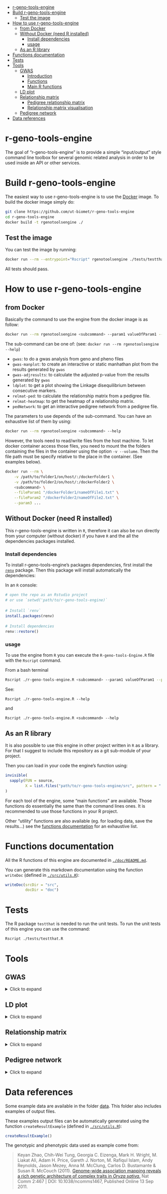 
-   [r-geno-tools-engine](#r-geno-tools-engine)
-   [Build r-geno-tools-engine](#build-r-geno-tools-engine)
    -   [Test the image](#test-the-image)
-   [How to use r-geno-tools-engine](#how-to-use-r-geno-tools-engine)
    -   [from Docker](#from-docker)
    -   [Without Docker (need R
        installed)](#without-docker-need-r-installed)
        -   [Install dependencies](#install-dependencies)
        -   [usage](#usage)
    -   [As an R library](#as-an-r-library)
-   [Functions documentation](#functions-documentation)
-   [Tests](#tests)
-   [Tools](#tools)
    -   [GWAS](#gwas)
        -   [Introduction](#introduction)
        -   [Functions](#functions)
        -   [Main R functions](#main-r-functions)
    -   [LD plot](#ld-plot)
    -   [Relationship matrix](#relationship-matrix)
        -   [Pedigree relationship
            matrix](#pedigree-relationship-matrix)
        -   [Relationship matrix
            visualisation](#relationship-matrix-visualisation)
    -   [Pedigree network](#pedigree-network)
-   [Data references](#data-references)

<!-- README.md is generated from README.Rmd. Please edit that file -->

# r-geno-tools-engine

<!-- badges: start -->
<!-- badges: end -->

The goal of “r-geno-tools-engine” is to provide a simple “input/output”
style command line toolbox for several genomic related analysis in order
to be used inside an API or other services.

# Build r-geno-tools-engine

The easiest way to use r-geno-tools-engine is to use the
[Docker](https://www.docker.com/) image. To build the docker image
simply do:

``` sh
git clone https://github.com/ut-biomet/r-geno-tools-engine
cd r-geno-tools-engine
docker build -t rgenotoolsengine ./
```

## Test the image

You can test the image by running:

``` sh
docker run --rm --entrypoint="Rscript" rgenotoolsengine ./tests/testthat.R
```

All tests should pass.

# How to use r-geno-tools-engine

## from Docker

Basically the command to use the engine from the docker image is as
follow:

``` sh
docker run --rm rgenotoolsengine <subcommand> --param1 valueOfParam1 --param2 valueOfParam2 ...
```

The sub-command can be one of: (see:
`docker run --rm rgenotoolsengine --help`)

-   `gwas`: to do a gwas analysis from geno and pheno files
-   `gwas-manplot`: to create an interactive or static manhathan plot
    from the results generated by `gwas`
-   `gwas-adjresults`: to calculate the adjusted p-value from the
    results generated by `gwas`
-   `ldplot`: to get a plot showing the Linkage disequilibrium between
    consecutive markers.
-   `relmat-ped`: to calculate the relationship matrix from a pedigree
    file.
-   `relmat-heatmap`: to get the heatmap of a relationship matrix.
-   `pedNetwork`: to get an interactive pedigree network from a pedigree
    file.

The parameters to use depends of the sub-command. You can have an
exhaustive list of them by using:

``` sh
docker run --rm rgenotoolsengine <subcommand> --help
```

However, the tools need to read/write files from the host machine. To
let docker container access those files, you need to mount the the
folders containing the files in the container using the option
`-v --volume`. Then the file path must be specify relative to the place
in the container. (See examples below).

``` sh
docker run --rm \
    -v /path/to/folder1/on/host/:/dockerFolder1 \
    -v /path/to/folder2/on/host/:/dockerFolder2 \
    <subcommand> \
    --fileParam1 "/dockerFolder1/nameOfFile1.txt" \
    --fileParam2 "/dockerFolder2/nameOfFile2.txt" \
    --param3 ...
```

## Without Docker (need R installed)

This r-geno-tools-engine is written in `R`, therefore it can also be run
directly from your computer (without docker) if you have `R` and the all
the dependencies packages installed.

### Install dependencies

To install r-geno-tools-engine’s packages dependencies, first install
the [`renv`](https://rstudio.github.io/renv/articles/renv.html) package.
Then this package will install automatically the dependencies:

In an `R` console:

``` r
# open the repo as an Rstudio project
# or use `setwd('path/to/r-geno-tools-engine)`

# Install `renv`
install.packages(renv)

# Install dependencies
renv::restore()
```

### usage

To use the engine from `R` you can execute the `R-geno-tools-Engine.R`
file with the `Rscript` command.

From a bash terminal

``` sh
Rscript ./r-geno-tools-engine.R <subcommand> --param1 valueOfParam1 --param2 valueOfParam2 ...
```

See:

    Rscript ./r-geno-tools-engine.R --help

and

    Rscript ./r-geno-tools-engine.R <subcommand> --help

## As an R library

It is also possible to use this engine in other project written in `R`
as a library. For that I suggest to include this repository as a git
sub-module of your project.

Then you can load in your code the engine’s function using:

``` r
invisible(
  sapply(FUN = source,
         X = list.files("path/to/r-geno-tools-engine/src", pattern = ".R$",full.names = T))
)
```

For each tool of the engine, some “main functions” are available. Those
functions do essentially the same than the command lines ones. It is
recommended to use those functions in your R project.

Other “utility” functions are also available (eg. for loading data, save
the results…) see the [functions documentation](./doc/README.md) for an
exhaustive list.

# Functions documentation

All the R functions of this engine are documented in
[`./doc/README.md`](doc/README.md).

You can generate this markdown documentation using the function
`writeDoc` (defined in [`./src/utils.R`](src/utils.R)):

``` r
writeDoc(srcDir = "src",
         docDir = "doc")
```

# Tests

The R package `testthat` is needed to run the unit tests. To run the
unit tests of this engine you can use the command:

``` sh
Rscript ./tests/testthat.R
```

# Tools

## GWAS

<details>
<summary>
Click to expand
</summary>

### Introduction

This toolbox provide several genomic analysis. To get a simple
description of each of them, please

GWAS stands for [Genome-Wide Association
Study](https://en.wikipedia.org/wiki/Genome-wide_association_study). It
is a statistical study that aims to detect genetic markers associated
with a particular phenotypic trait.

To test if a marker is associated with a particular phenotypic trait, we
split individuals into different groups according to their genotype for
the studied marker and we test if there is a statistical difference
between the phenotypic values of the groups. The strength of the
statistical difference is measured by what statisticians call the
“[p-value](https://en.wikipedia.org/wiki/P-value)”.

Usually to consider a test “statistically significant” we check if the
p-value of the test is lower than a threshold “α”. In this case the test
is considered positive (*“there is a statistical difference”*) but we
have a probability α to have a false positive. Very often α is equal to
5% or 1%.

GWAS analysis does this test individually and independently for all the
genetic markers in the data-set and records the “statistical
significance” (the p-values) of all the tests.

However, the number of tested genetic markers are usually very large
(several hundreds of thousands or several million) therefore, the number
of false-positive can be high even for a small value of α. For example,
with α=1%, 500000 markers, and if none of them is associated with the
phenotypic trait, we can still expect 5000 “significant test”.

To avoid that, the p-values must be
[adjusted](https://en.wikipedia.org/wiki/Multiple_comparisons_problem)
according to the number of markers.

Finally, the result of a GWAS analysis is presented as a
[Manhattan_plot](https://en.wikipedia.org/wiki/Manhattan_plot) which
shows the `-log(p-value)` on the y-axis and all the markers (order
according to their position on the chromosomes) on the x-axis. A
horizontal line represents the significance threshold and the points of
the markers above the line can be considered as being associated with
the phenotypic trait.

![screenshot of the plotly graph](README_files/manPlot.png)

r-geno-tools-engine provides command line tools to do GWAS analysis.

> Note: You can also check this [7min
> video](https://www.youtube.com/watch?v=sOP8WacfBM8) by Nuno Carvalho
> that explain GWAS very well.

### Functions

#### `gwas`

To do a gwas analysis and write the results in a json file.

``` sh
docker run --rm -v "$PWD"/data/geno/:/geno \
    -v "$PWD"/data/pheno/:/pheno \
    -v "$PWD"/readmeTemp:/out rgenotoolsengine \
    gwas \
    --genoFile "/geno/testMarkerData01.vcf.gz" \
    --phenoFile "/pheno/testPhenoData01.csv" \
    --trait "Flowering.time.at.Arkansas" \
    --test "score" \
    --fixed 0 \
    --response "quantitative" \
    --thresh_maf 0.05 \
    --thresh_callrate 0.95 \
    --outFile "/out/gwasRes.json"
```

#### `gwas-manplot`

To create a Manhattan plot.

**Interactive plot:**

``` sh
docker run --rm -v "$PWD"/readmeTemp:/files rgenotoolsengine \
    gwas-manplot \
    --gwasFile "/files/gwasRes.json" \
    --adj_method "bonferroni" \
    --thresh_p 0.05 \
    --interactive TRUE \
    --filter_nPoints 3000 \
    --outFile "/files/manPlot.html"
```

**Static plot:**

``` sh
docker run --rm -v "$PWD"/readmeTemp:/files rgenotoolsengine \
    gwas-manplot \
    --gwasFile "/files/gwasRes.json" \
    --adj_method "bonferroni" \
    --thresh_p 0.05 \
    --interactive FALSE \
    --outFile "/files/manPlot.png"
```

#### `adjresults`

To create a `json` file with the gwas results with adjusted p-values. It
is also possible to filter the result to keep the values with the lowest
p-values.

``` sh
docker run --rm -v "$PWD"/readmeTemp:/files rgenotoolsengine \
    gwas-adjResults \
    --gwasFile "/files/gwasRes.json" \
    --adj_method "bonferroni" \
    --filter_nPoints 3000 \
    --outFile "/files/adjRes.json"
```

### Main R functions

For a usage as R library one can use those functions.

``` r
gwas_results <- run_gwas(genoFile = "data/geno/testMarkerData01.vcf.gz",
                         phenoFile = "data/pheno/testPhenoData01.csv",
                         genoUrl = NULL,
                         phenoUrl = NULL,
                         trait = "Flowering.time.at.Arkansas",
                         test = "score",
                         fixed = 0,
                         response = "quantitative",
                         thresh_maf = 0.05,
                         thresh_callrate = 0.95,
                         outFile = tempfile(fileext = ".json"))
#> 2022-03-01 15:31:34 - r-run_gwas(): Get data ...
#> 2022-03-01 15:31:34 - r-readData(): get geno data ...
#> 2022-03-01 15:31:34 - r-readGenoData(): Check file extention ... 
#> 2022-03-01 15:31:34 - r-readGenoData(): Read geno file ... 
#> ped stats and snps stats have been set. 
#> 'p' has been set. 
#> 'mu' and 'sigma' have been set.
#> 2022-03-01 15:31:35 - r-readGenoData(): Read geno file DONE 
#> 2022-03-01 15:31:35 - r-readGenoData(): DONE, return output.
#> 2022-03-01 15:31:35 - r-readData(): get geno data DONE
#> 2022-03-01 15:31:35 - r-readData(): get pheno data ...
#> 2022-03-01 15:31:35 - r-readPhenoData(): Read phenotypic file ... 
#> 2022-03-01 15:31:35 - r-readPhenoData(): Read phenotypic file DONE 
#> 2022-03-01 15:31:35 - r-readPhenoData(): Check individuals unicity ...
#> 2022-03-01 15:31:35 - r-readPhenoData(): Check individuals unicity DONE
#> 2022-03-01 15:31:35 - r-readPhenoData(): Set pheno data's row names ...
#> 2022-03-01 15:31:35 - r-readPhenoData(): Set pheno data's row names DONE
#> 2022-03-01 15:31:35 - r-readPhenoData(): DONE, return output.
#> 2022-03-01 15:31:35 - r-readData(): get pheno data DONE
#> 2022-03-01 15:31:35 - r-readData(): prepare data ...
#> 2022-03-01 15:31:35 - r-prepareData(): Remove from geno data individuals that are not in phenotypic data-set ...
#> 2022-03-01 15:31:35 - r-prepareData(): Remove from geno data individuals that are not in phenotypic data-set DONE
#> 2022-03-01 15:31:35 - r-prepareData(): reorder matrix ...
#> 2022-03-01 15:31:35 - r-prepareData(): reorder matrix DONE
#> 2022-03-01 15:31:35 - r-prepareData(): remove monomorphic markers ...
#> 2022-03-01 15:31:35 - r-prepareData(): remove monomorphic markers DONE
#> 2022-03-01 15:31:35 - r-prepareData(): DONE, return output.
#> 2022-03-01 15:31:35 - r-readData(): prepare data DONE
#> 2022-03-01 15:31:35 - r-readData(): DONE, return output.
#> 2022-03-01 15:31:35 - r-run_gwas(): Get data DONE
#> 2022-03-01 15:31:35 - r-run_gwas(): GWAS analysis ...
#> 2022-03-01 15:31:35 - r-gwas(): Check inputs ...
#> 2022-03-01 15:31:35 - r-gwas(): Check inputs DONE
#> 2022-03-01 15:31:35 - r-gwas(): aggregate data in bed matrix ...
#> 2022-03-01 15:31:35 - r-gwas(): aggregate data in bed matrix DONE
#> 2022-03-01 15:31:35 - r-gwas(): remove individuals with missing phenotypic values ...
#> 2022-03-01 15:31:35 - r-gwas(): remove samples with missing phenotypic values DONE
#> 2022-03-01 15:31:35 - r-gwas(): filter SNPs ...
#> 2022-03-01 15:31:35 - r-gwas(): filter SNPs DONE
#> 2022-03-01 15:31:35 - r-gwas(): calculate genetic relatinoal matrix ...
#> 2022-03-01 15:31:35 - r-gwas(): calculate genetic relatinoal matrix DONE
#> 2022-03-01 15:31:35 - r-gwas(): fit model ...
#> [Iteration 1] theta = 78.0648 78.2819
#> [Iteration 1] log L = -1002.17
#> [Iteration 1] AI-REML update
#> [Iteration 1] ||gradient|| = 0.344543
#> [Iteration 2] theta =  22.561 163.026
#> [Iteration 2] log L = -990.943
#> [Iteration 2] AI-REML update
#> [Iteration 2] ||gradient|| = 0.798818
#> [Iteration 3] theta =   27.72 190.624
#> [Iteration 3] log L = -986.649
#> [Iteration 3] AI-REML update
#> [Iteration 3] ||gradient|| = 0.113945
#> [Iteration 4] theta = 29.2502 195.436
#> [Iteration 4] log L = -986.513
#> [Iteration 4] AI-REML update
#> [Iteration 4] ||gradient|| = 0.00580945
#> [Iteration 5] theta = 29.4021 195.213
#> [Iteration 5] log L = -986.513
#> [Iteration 5] AI-REML update
#> [Iteration 5] ||gradient|| = 0.000323296
#> [Iteration 6] theta = 29.4178 195.143
#> [Iteration 6] log L = -986.513
#> [Iteration 6] AI-REML update
#> [Iteration 6] ||gradient|| = 4.32635e-05
#> [Iteration 7] theta = 29.4199 195.133
#> [Iteration 7] log L = -986.513
#> [Iteration 7] AI-REML update
#> [Iteration 7] ||gradient|| = 5.95137e-06
#> 2022-03-01 15:31:36 - r-gwas(): fit model DONE
#> 2022-03-01 15:31:36 - r-gwas(): DONE, return output.
#> 2022-03-01 15:31:36 - r-run_gwas(): GWAS analysis DONE
#> 2022-03-01 15:31:36 - r-run_gwas(): Save metadata ...
#> 2022-03-01 15:31:36 - r-run_gwas(): Save metadata DONE
#> 2022-03-01 15:31:36 - r-run_gwas(): Save results ...
#> 2022-03-01 15:31:36 - r-saveGWAS(): Check file ...
#> 2022-03-01 15:31:36 - r-saveGWAS(): Check file DONE
#> 2022-03-01 15:31:36 - r-run_gwas(): Save results DONE
gwas_results$file
#> [1] "/tmp/Rtmp2TIJ0u/file5a2dd4c066ae6.json"
substr(gwas_results$gwasRes, start=1, stop=500)
#> [
#>   {
#>     "chr": "1",
#>     "pos": 9563,
#>     "id": "SNP-1.8562.",
#>     "A1": "A",
#>     "A2": "T",
#>     "freqA2": 0.1359,
#>     "score": 4.395,
#>     "p": 0.036
#>   },
#>   {
#>     "chr": "1",
#>     "pos": 25922,
#>     "id": "SNP-1.24921.",
#>     "A1": "C",
#>     "A2": "T",
#>     "freqA2": 0.1254,
#>     "score": 1.6745,
#>     "p": 0.1957
#>   },
#>   {
#>     "chr": "1",
#>     "pos": 26254,
#>     "id": "SNP-1.25253.",
#>     "A1": "A",
#>     "A2": "T",
#>     "freqA2": 0.2935,
#>     "score": 3.6592,
#>     "p": 0.0558
#>   },
#>   {
#>     "chr": "1",
#>     "pos
```

``` r
p <- draw_manhattanPlot(gwasFile = gwas_results$file,
                        gwasUrl = NULL,
                        adj_method = "bonferroni",
                        thresh_p = 0.05,
                        chr = NA,
                        interactive = TRUE,
                        # filter_pAdj = 1,
                        # filter_nPoints = Inf,
                        filter_quant = 0.1,
                        outFile = tempfile(fileext = ".html"))
#> 2022-03-01 15:31:36 - r-draw_manhattanPlot(): Check outFile ...
#> 2022-03-01 15:31:36 - r-draw_manhattanPlot(): Check outFile DONE
#> 2022-03-01 15:31:36 - r-draw_manhattanPlot(): Get data ...
#> 2022-03-01 15:31:36 - r-readGWAS(): Read result file ... 
#> 2022-03-01 15:31:36 - r-readGWAS(): Read result file DONE 
#> 2022-03-01 15:31:36 - r-readGWAS(): Convert Json to data.frame ... 
#> 2022-03-01 15:31:37 - r-readGWAS(): Convert Json to data.frame DONE 
#> 2022-03-01 15:31:37 - r-readGWAS(): DONE, return output.
#> 2022-03-01 15:31:37 - r-draw_manhattanPlot(): Get data DONE
#> 2022-03-01 15:31:37 - r-draw_manhattanPlot(): Draw Manhattan Plot ...
#> 2022-03-01 15:31:37 - r-manPlot(): Check parameters...
#> 2022-03-01 15:31:37 - r-manPlot(): Check parameters DONE
#> 2022-03-01 15:31:37 - r-manPlot(): Check chromosome name ...
#> 2022-03-01 15:31:37 - r-manPlot(): Check chromosome name DONE
#> 2022-03-01 15:31:37 - r-manPlot(): Remove NAs ...
#> 2022-03-01 15:31:37 - r-manPlot(): Remove NAs DONE
#> 2022-03-01 15:31:37 - r-manPlot(): Adjust p-values ...
#> 2022-03-01 15:31:37 - r-adjustPval(): Check adj_method ...
#> 2022-03-01 15:31:37 - r-adjustPval(): Check adj_method DONE
#> 2022-03-01 15:31:37 - r-adjustPval(): Check p values ...
#> 2022-03-01 15:31:37 - r-adjustPval(): Check p values DONE
#> 2022-03-01 15:31:37 - r-adjustPval(): Adjust p-values ...
#> 2022-03-01 15:31:37 - r-adjustPval(): Adjust p-values DONE
#> 2022-03-01 15:31:37 - r-adjustPval(): Adjust threshold ...
#> 2022-03-01 15:31:37 - r-adjustPval(): Adjust threshold DONE
#> 2022-03-01 15:31:37 - r-adjustPval(): DONE, return output
#> 2022-03-01 15:31:37 - r-manPlot(): Adjust p-values DONE
#> 2022-03-01 15:31:37 - r-manPlot(): Check duplicated SNP ID ...
#> 2022-03-01 15:31:37 - r-manPlot(): Check duplicated SNP ID DONE
#> 2022-03-01 15:31:37 - r-manPlot(): Extract significant SNP ...
#> 2022-03-01 15:31:37 - r-manPlot(): Extract significant SNP DONE
#> 2022-03-01 15:31:37 - r-filterGWAS(): Check parameters...
#> 2022-03-01 15:31:37 - r-filterGWAS(): Check parameters DONE
#> 2022-03-01 15:31:37 - r-filterGWAS(): Filter points ...
#> 2022-03-01 15:31:37 - r-filterGWAS(): skip filter_pAdj
#> 2022-03-01 15:31:37 - r-filterGWAS(): skip filter_nPoints
#> 2022-03-01 15:31:37 - r-manPlot(): Draw plot ...
#> 2022-03-01 15:31:37 - r-manPlot(): Draw plot DONE
#> 2022-03-01 15:31:37 - r-manPlot(): DONE, return output
#> 2022-03-01 15:31:37 - r-draw_manhattanPlot(): Draw Manhattan Plot DONE
#> 2022-03-01 15:31:37 - r-draw_manhattanPlot(): Save results ...
#> 2022-03-01 15:31:39 - r-draw_manhattanPlot(): Save results DONE
```

``` r
gwas_adj <- run_resAdjustment(gwasFile = gwas_results$file,
                              gwasUrl = NULL,
                              adj_method = "bonferroni",
                              outFile = tempfile(fileext = ".json"))
#> 2022-03-01 15:31:39 - r-run_resAdjustment(): Get data ...
#> 2022-03-01 15:31:39 - r-readGWAS(): Read result file ... 
#> 2022-03-01 15:31:39 - r-readGWAS(): Read result file DONE 
#> 2022-03-01 15:31:39 - r-readGWAS(): Convert Json to data.frame ... 
#> 2022-03-01 15:31:39 - r-readGWAS(): Convert Json to data.frame DONE 
#> 2022-03-01 15:31:39 - r-readGWAS(): DONE, return output.
#> 2022-03-01 15:31:39 - r-run_resAdjustment(): Get data DONE
#> 2022-03-01 15:31:39 - r-run_resAdjustment(): Adjust p-values ...
#> 2022-03-01 15:31:39 - r-adjustPval(): Check adj_method ...
#> 2022-03-01 15:31:39 - r-adjustPval(): Check adj_method DONE
#> 2022-03-01 15:31:39 - r-adjustPval(): Check p values ...
#> 2022-03-01 15:31:39 - r-adjustPval(): Check p values DONE
#> 2022-03-01 15:31:39 - r-adjustPval(): Adjust p-values ...
#> 2022-03-01 15:31:39 - r-adjustPval(): Adjust p-values DONE
#> 2022-03-01 15:31:39 - r-adjustPval(): DONE, return output
#> 2022-03-01 15:31:39 - r-run_resAdjustment(): Adjust p-values DONE
#> 2022-03-01 15:31:39 - r-filterGWAS(): Check parameters...
#> 2022-03-01 15:31:39 - r-filterGWAS(): Check parameters DONE
#> 2022-03-01 15:31:39 - r-filterGWAS(): Filter points ...
#> 2022-03-01 15:31:39 - r-filterGWAS(): skip filter_pAdj
#> 2022-03-01 15:31:39 - r-filterGWAS(): skip filter_quant
#> 2022-03-01 15:31:39 - r-filterGWAS(): skip filter_nPoints
#> 2022-03-01 15:31:39 - r-run_resAdjustment(): Save results ...
#> 2022-03-01 15:31:39 - r-saveGWAS(): Check file ...
#> 2022-03-01 15:31:39 - r-saveGWAS(): Check file DONE
#> 2022-03-01 15:31:40 - r-run_resAdjustment(): Save results DONE
substr(gwas_adj$gwasAdjusted, start=1, stop=500)
#> [
#>   {
#>     "chr": "1",
#>     "pos": 9563,
#>     "id": "SNP-1.8562.",
#>     "A1": "A",
#>     "A2": "T",
#>     "freqA2": 0.1359,
#>     "score": 4.395,
#>     "p": 0.036,
#>     "p_adj": 1
#>   },
#>   {
#>     "chr": "1",
#>     "pos": 25922,
#>     "id": "SNP-1.24921.",
#>     "A1": "C",
#>     "A2": "T",
#>     "freqA2": 0.1254,
#>     "score": 1.6745,
#>     "p": 0.1957,
#>     "p_adj": 1
#>   },
#>   {
#>     "chr": "1",
#>     "pos": 26254,
#>     "id": "SNP-1.25253.",
#>     "A1": "A",
#>     "A2": "T",
#>     "freqA2": 0.2935,
#>     "score": 3.6592,
#>     "p": 0.0558,
#> 
```

</details>

## LD plot

<details>
<summary>
Click to expand
</summary>

This help to calculate and visualize the linkage disequilibrium between
some consecutive snps.

``` sh
docker run --rm -v "$PWD"/data/geno/:/geno \
    -v "$PWD"/readmeTemp:/out rgenotoolsengine \
    ldplot \
    --genoFile "/geno/testMarkerData01.vcf.gz" \
    --from 42 \
    --to 62 \
    --outFile "/out/ldplot.png"
```

**Main function**

``` r
imgFile <- draw_ldPlot(genoFile = "data/geno/testMarkerData01.vcf.gz",
                       genoUrl = NULL,
                       from = 42,
                       to = 62,
                       outFile = tempfile(fileext = ".png")) 
#> 2022-03-01 15:31:40 - r-draw_ldPlot(): Get data ...
#> 2022-03-01 15:31:40 - r-readGenoData(): Check file extention ... 
#> 2022-03-01 15:31:40 - r-readGenoData(): Read geno file ... 
#> ped stats and snps stats have been set. 
#> 'p' has been set. 
#> 'mu' and 'sigma' have been set.
#> 2022-03-01 15:31:41 - r-readGenoData(): Read geno file DONE 
#> 2022-03-01 15:31:41 - r-readGenoData(): DONE, return output.
#> 2022-03-01 15:31:41 - r-draw_ldPlot(): Get data DONE
#> 2022-03-01 15:31:41 - r-draw_ldPlot(): Draw LD Plot ...
#> 2022-03-01 15:31:41 - r-LDplot(): Check "from" and "to" format ...
#> 2022-03-01 15:31:41 - r-LDplot(): Check "from" and "to" format DONE
#> 2022-03-01 15:31:41 - r-LDplot(): Check "from" < "to"...
#> 2022-03-01 15:31:41 - r-LDplot(): Check "from" < "to" DONE
#> 2022-03-01 15:31:41 - r-LDplot(): Check number of SNP < 50...
#> 2022-03-01 15:31:41 - r-LDplot(): Check number of SNP < 50 DONE
#> 2022-03-01 15:31:41 - r-LDplot(): Check file ...
#> 2022-03-01 15:31:41 - r-LDplot(): Check file DONE
#> 2022-03-01 15:31:41 - r-LDplot(): Compute LD ...
#> 2022-03-01 15:31:41 - r-LDplot(): Compute LD DONE
#> 2022-03-01 15:31:41 - r-LDplot(): Create LD plot ...
#> 2022-03-01 15:31:41 - r-LDplot(): Create create file: /tmp/Rtmp2TIJ0u/file5a2dd49757ae1.png
#> 2022-03-01 15:31:41 - r-LDplot(): Create LD plot DONE
#> 2022-03-01 15:31:41 - r-LDplot(): DONE, return output
#> 2022-03-01 15:31:41 - r-draw_ldPlot(): Draw LD Plot DONE
```

</details>

## Relationship matrix

<details>
<summary>
Click to expand
</summary>

Relationship matrix represents how close two individuals are to each
other (share the same genes). It can be calculated using their pedigree,
or their genotypes.

### Pedigree relationship matrix

This engine can calculate the pedigree-based relationship matrix:

``` sh
docker run --rm -v "$PWD"/data/pedigree/:/pedigree \
    -v "$PWD"/readmeTemp:/out rgenotoolsengine \
    relmat-ped \
    --pedFile "/pedigree/testPedData_char.csv" \
    --outFile "/out/pedRelMat.json"
```

``` r
calc_pedRelMAt(pedFile = 'data/pedigree/testPedData_char.csv',
               pedUrl = NULL,
               header = TRUE,
               unknown_string = '',
               outFile = tempfile(fileext = ".json"))
#> 2022-03-01 15:31:41 - r-calc_pedRelMAt(): Get data ...
#> 2022-03-01 15:31:41 - r-readPedData: Read pedigree file ...
#> 2022-03-01 15:31:41 - r-readPedData: Read pedigree file DONE
#> 2022-03-01 15:31:41 - r-readPedData: Check pedigree file ...
#> 2022-03-01 15:31:41 - r-readPedData: Check pedigree file DONE
#> 2022-03-01 15:31:41 - r-readPedData: DONE, return output.
#> 2022-03-01 15:31:41 - r-calc_pedRelMAt(): Get data DONE
#> 2022-03-01 15:31:41 - r-calc_pedRelMAt(): Calcualte pedigree relationship matrix ...
#> 2022-03-01 15:31:41 - r-pedRelMat(): Check inputs ...
#> 2022-03-01 15:31:41 - r-pedRelMat(): Check inputs DONE
#> 2022-03-01 15:31:41 - r-pedRelMat(): Create look-up table ...
#> 2022-03-01 15:31:41 - r-pedRelMat(): Create look-up table DONE
#> 2022-03-01 15:31:41 - r-pedRelMat(): Calculate relationship matrix ...
#> 2022-03-01 15:31:41 - r-pedRelMat(): Calculate relationship matrix DONE
#> 2022-03-01 15:31:41 - r-pedRelMat(): DONE, return output.
#> 2022-03-01 15:31:41 - r-calc_pedRelMAt(): Calcualte pedigree relationship matrix DONE
#> 2022-03-01 15:31:41 - r-calc_pedRelMAt(): Get metadata ...
#> 2022-03-01 15:31:41 - r-calc_pedRelMAt(): Get metadata DONE
#> 2022-03-01 15:31:41 - r-calc_pedRelMAt(): Save results ...
#> 2022-03-01 15:31:41 - r-saveRelMat(): Check relationship matrix ...
#> 2022-03-01 15:31:41 - r-saveRelMat(): Check relationship matrix DONE
#> 2022-03-01 15:31:41 - r-saveRelMat(): Check file ...
#> 2022-03-01 15:31:41 - r-saveRelMat(): Check file DONE
#> 2022-03-01 15:31:41 - r-saveRelMat(): Check file format ...
#> 2022-03-01 15:31:41 - r-saveRelMat(): Check file format DONE
#> 2022-03-01 15:31:41 - r-saveRelMat(): Write relationship matrix in `.json` file ...
#> 2022-03-01 15:31:41 - r-saveRelMat(): Write relationship matrix in `.json` file DONE
#> 2022-03-01 15:31:41 - r-calc_pedRelMAt(): Save results DONE
#> $relMat
#>               Pluto     Zeus     Leda Dione   Tantale   Europe     Pelos  Minos
#> Pluto        1.0000 0.000000 0.000000 0.000 0.5000000 0.000000 0.2500000 0.0000
#> Zeus         0.0000 1.000000 0.000000 0.000 0.5000000 0.500000 0.2500000 0.7500
#> Leda         0.0000 0.000000 1.000000 0.000 0.0000000 0.500000 0.0000000 0.2500
#> Dione        0.0000 0.000000 0.000000 1.000 0.0000000 0.000000 0.5000000 0.0000
#> Tantale      0.5000 0.500000 0.000000 0.000 1.0000000 0.250000 0.5000000 0.3750
#> Europe       0.0000 0.500000 0.500000 0.000 0.2500000 1.000000 0.1250000 0.7500
#> Pelos        0.2500 0.250000 0.000000 0.500 0.5000000 0.125000 1.0000000 0.1875
#> Minos        0.0000 0.750000 0.250000 0.000 0.3750000 0.750000 0.1875000 1.2500
#> Pelopia      0.2500 0.250000 0.000000 0.500 0.5000000 0.125000 1.0000000 0.1875
#> Atree        0.2500 0.250000 0.000000 0.500 0.5000000 0.125000 1.0000000 0.1875
#> Catree       0.0000 0.375000 0.125000 0.000 0.1875000 0.375000 0.0937500 0.6250
#> Egiste       0.2500 0.250000 0.000000 0.500 0.5000000 0.125000 1.0000000 0.1875
#> Aerope       0.0000 0.187500 0.062500 0.000 0.0937500 0.187500 0.0468750 0.3125
#> Menelas      0.1250 0.218750 0.031250 0.250 0.2968750 0.156250 0.5234375 0.2500
#> Agamemnon    0.1250 0.218750 0.031250 0.250 0.2968750 0.156250 0.5234375 0.2500
#> Clytemnestre 0.0000 0.500000 0.500000 0.000 0.2500000 0.500000 0.1250000 0.5000
#> Helene       0.0000 0.500000 0.500000 0.000 0.2500000 0.500000 0.1250000 0.5000
#> Electre      0.0625 0.359375 0.265625 0.125 0.2734375 0.328125 0.3242188 0.3750
#> Oreste       0.0625 0.359375 0.265625 0.125 0.2734375 0.328125 0.3242188 0.3750
#> Hyphigenie   0.0625 0.359375 0.265625 0.125 0.2734375 0.328125 0.3242188 0.3750
#>                Pelopia     Atree    Catree    Egiste    Aerope   Menelas
#> Pluto        0.2500000 0.2500000 0.0000000 0.2500000 0.0000000 0.1250000
#> Zeus         0.2500000 0.2500000 0.3750000 0.2500000 0.1875000 0.2187500
#> Leda         0.0000000 0.0000000 0.1250000 0.0000000 0.0625000 0.0312500
#> Dione        0.5000000 0.5000000 0.0000000 0.5000000 0.0000000 0.2500000
#> Tantale      0.5000000 0.5000000 0.1875000 0.5000000 0.0937500 0.2968750
#> Europe       0.1250000 0.1250000 0.3750000 0.1250000 0.1875000 0.1562500
#> Pelos        1.0000000 1.0000000 0.0937500 1.0000000 0.0468750 0.5234375
#> Minos        0.1875000 0.1875000 0.6250000 0.1875000 0.3125000 0.2500000
#> Pelopia      1.5000000 1.0000000 0.0937500 1.2500000 0.0468750 0.5234375
#> Atree        1.0000000 1.5000000 0.0937500 1.0000000 0.0468750 0.7734375
#> Catree       0.0937500 0.0937500 1.0000000 0.0937500 0.5000000 0.2968750
#> Egiste       1.2500000 1.0000000 0.0937500 1.5000000 0.0468750 0.5234375
#> Aerope       0.0468750 0.0468750 0.5000000 0.0468750 1.0000000 0.5234375
#> Menelas      0.5234375 0.7734375 0.2968750 0.5234375 0.5234375 1.0234375
#> Agamemnon    0.5234375 0.7734375 0.2968750 0.5234375 0.5234375 0.6484375
#> Clytemnestre 0.1250000 0.1250000 0.2500000 0.1250000 0.1250000 0.1250000
#> Helene       0.1250000 0.1250000 0.2500000 0.1250000 0.1250000 0.1250000
#> Electre      0.3242188 0.4492188 0.2734375 0.3242188 0.3242188 0.3867188
#> Oreste       0.3242188 0.4492188 0.2734375 0.3242188 0.3242188 0.3867188
#> Hyphigenie   0.3242188 0.4492188 0.2734375 0.3242188 0.3242188 0.3867188
#>              Agamemnon Clytemnestre Helene   Electre    Oreste Hyphigenie
#> Pluto        0.1250000       0.0000 0.0000 0.0625000 0.0625000  0.0625000
#> Zeus         0.2187500       0.5000 0.5000 0.3593750 0.3593750  0.3593750
#> Leda         0.0312500       0.5000 0.5000 0.2656250 0.2656250  0.2656250
#> Dione        0.2500000       0.0000 0.0000 0.1250000 0.1250000  0.1250000
#> Tantale      0.2968750       0.2500 0.2500 0.2734375 0.2734375  0.2734375
#> Europe       0.1562500       0.5000 0.5000 0.3281250 0.3281250  0.3281250
#> Pelos        0.5234375       0.1250 0.1250 0.3242188 0.3242188  0.3242188
#> Minos        0.2500000       0.5000 0.5000 0.3750000 0.3750000  0.3750000
#> Pelopia      0.5234375       0.1250 0.1250 0.3242188 0.3242188  0.3242188
#> Atree        0.7734375       0.1250 0.1250 0.4492188 0.4492188  0.4492188
#> Catree       0.2968750       0.2500 0.2500 0.2734375 0.2734375  0.2734375
#> Egiste       0.5234375       0.1250 0.1250 0.3242188 0.3242188  0.3242188
#> Aerope       0.5234375       0.1250 0.1250 0.3242188 0.3242188  0.3242188
#> Menelas      0.6484375       0.1250 0.1250 0.3867188 0.3867188  0.3867188
#> Agamemnon    1.0234375       0.1250 0.1250 0.5742188 0.5742188  0.5742188
#> Clytemnestre 0.1250000       1.0000 0.5000 0.5625000 0.5625000  0.5625000
#> Helene       0.1250000       0.5000 1.0000 0.3125000 0.3125000  0.3125000
#> Electre      0.5742188       0.5625 0.3125 1.0625000 0.5683594  0.5683594
#> Oreste       0.5742188       0.5625 0.3125 0.5683594 1.0625000  0.5683594
#> Hyphigenie   0.5742188       0.5625 0.3125 0.5683594 0.5683594  1.0625000
#> 
#> $metadata
#> $metadata$info
#> [1] "R-geno-engine, Pedigree relationship matrix"
#> 
#> $metadata$date
#> [1] "2022-03-01 15:31:41 JST"
#> 
#> $metadata$nInds
#> [1] 20
#> 
#> $metadata$pedFP
#> [1] "4aa605ddf1295b5d6d2d8c8a7e7c47c3"
#> 
#> 
#> $file
#> [1] "/tmp/Rtmp2TIJ0u/file5a2dd5e3560ae.json"
```

### Relationship matrix visualisation

The engine include a function to generate an heatmap of a relationship
matrix:

This heatmap can either be interactive (`.html` file) or static (`.png`
file).

![heatmap](./data/results/relationshipHeatmap.png)

``` sh
docker run --rm -v "$PWD"/data/results/:/results \
    -v "$PWD"/readmeTemp:/out rgenotoolsengine \
    relmat-heatmap \
    --relmatFile "/results/pedRelMat.json" \
    --outFile "/out/relMat_heatmap.png"
```

``` r
draw_relHeatmap(relMatFile = 'data/results/pedigreeRelationship.csv',
                relMatUrl = NULL,
                interactive = FALSE,
                outFile = tempfile(fileext = ".png"))
#> 2022-03-01 15:31:41 - r-draw_relHeatmap(): Check outFile ...
#> 2022-03-01 15:31:41 - r-draw_relHeatmap(): Check outFile DONE
#> 2022-03-01 15:31:41 - r-draw_relHeatmap(): Get data ...
#> 2022-03-01 15:31:41 - r-readRelMat(): Check file format ...
#> 2022-03-01 15:31:41 - r-readRelMat(): Check file format DONE
#> 2022-03-01 15:31:41 - r-readRelMat(): Read relationship matrix `csv` file ... 
#> 2022-03-01 15:31:41 - r-readRelMat(): Read relationship matrix `csv` file DONE
#> 2022-03-01 15:31:41 - r-readRelMat(): Check loaded relationship matrix ...
#> 2022-03-01 15:31:41 - r-readRelMat(): Check loaded relationship matrix DONE
#> 2022-03-01 15:31:41 - r-readRelMat(): DONE, return output.
#> 2022-03-01 15:31:41 - r-draw_relHeatmap(): Get data DONE
#> 2022-03-01 15:31:41 - r-draw_relHeatmap(): Open connexion to draw the png plot ...
#> 2022-03-01 15:31:41 - r-draw_relHeatmap(): Open connexion to draw the png plot DONE
#> 2022-03-01 15:31:41 - r-draw_relHeatmap(): Draw relationship heatmap ...
#> 2022-03-01 15:31:41 - r-manPlot(): Check parameters ...
#> 2022-03-01 15:31:41 - r-manPlot(): Check parameters DONE
#> 2022-03-01 15:31:41 - r-manPlot(): Create static heatmap ...
#> 2022-03-01 15:31:41 - r-manPlot(): Create static heatmap DONE
#> 2022-03-01 15:31:41 - r-manPlot(): DONE, return output
#> 2022-03-01 15:31:41 - r-draw_relHeatmap(): Draw relationship heatmap DONE
#> 2022-03-01 15:31:41 - r-draw_relHeatmap(): Save results ...
#> 2022-03-01 15:31:41 - r-draw_relHeatmap(): Save results DONE
#> NULL
```

</details>

## Pedigree network

<details>
<summary>
Click to expand
</summary>

***This is quite experimental***

The engine contain a function to generate an interactive network of the
pedigree relations.

Individuals with parental relations are linked with an arrow pointing
from the parents to the offspring.

![pedNet](README_files/pedNet.png)

> Note: This network is not organized by generation (like a genealogical
> tree) can be big, messy and not very responsive if the number of
> individual in the pedigree is big.

``` sh
docker run --rm -v "$PWD"/data/pedigree/:/pedigree \
    -v "$PWD"/readmeTemp:/out rgenotoolsengine \
    pedNetwork \
    --pedFile "/pedigree/testPedData_char.csv" \
    --outFile "/out/pedNet.html"
```

**Main function**

``` r
imgFile <- draw_pedNetwork(pedFile = "data/pedigree/testPedData_char.csv",
                           pedUrl = NULL,
                           unknown_string = '',
                           header = TRUE,
                           outFile = tempfile(fileext = ".html")) 
#> 2022-03-01 15:31:41 - r-draw_pedNetwork(): Get data ...
#> 2022-03-01 15:31:41 - r-readPedData: Read pedigree file ...
#> 2022-03-01 15:31:41 - r-readPedData: Read pedigree file DONE
#> 2022-03-01 15:31:41 - r-readPedData: Check pedigree file ...
#> 2022-03-01 15:31:41 - r-readPedData: Check pedigree file DONE
#> 2022-03-01 15:31:41 - r-readPedData: DONE, return output.
#> 2022-03-01 15:31:41 - r-draw_pedNetwork(): Get data DONE
#> 2022-03-01 15:31:41 - r-draw_pedNetwork(): Draw pedigree interactive network ...
#> 2022-03-01 15:31:41 - r-pedNetwork(): Check parameters ...
#> 2022-03-01 15:31:41 - r-pedNetwork(): Check inputs ...
#> 2022-03-01 15:31:41 - r-pedNetwork(): Check inputs DONE
#> 2022-03-01 15:31:41 - r-pedNetwork(): Create network data ...
#> 2022-03-01 15:31:41 - r-pedNetwork(): Create network data DONE
#> 2022-03-01 15:31:41 - r-pedNetwork(): Create network ...
#> 2022-03-01 15:31:41 - r-pedNetwork(): Create network DONE
#> 2022-03-01 15:31:41 - r-pedNetwork(): DONE, return output.
#> 2022-03-01 15:31:41 - r-draw_pedNetwork(): Draw pedigree interactive network DONE
#> 2022-03-01 15:31:41 - r-draw_pedNetwork(): Save results ...
#> 2022-03-01 15:31:41 - r-draw_pedNetwork(): Save results DONE
```

</details>

# Data references

Some example data are available in the folder [data](data/). This folder
also includes examples of output files.

These examples output files can be automatically generated using the
function `createResultExample` (defined in
[`./src/utils.R`](src/utils.R)):

``` r
createResultExample()
```

The genotypic and phenotypic data used as example come from:

> Keyan Zhao, Chih-Wei Tung, Georgia C. Eizenga, Mark H. Wright, M.
> Liakat Ali, Adam H. Price, Gareth J. Norton, M. Rafiqul Islam, Andy
> Reynolds, Jason Mezey, Anna M. McClung, Carlos D. Bustamante & Susan
> R. McCouch (2011). [Genome-wide association mapping reveals a rich
> genetic architecture of complex traits in *Oryza
> sativa*.](http://www.nature.com/ncomms/journal/v2/n9/full/ncomms1467.html)
> Nat Comm 2:467 \| DOI: 10.1038/ncomms1467, Published Online 13 Sep
> 2011.
